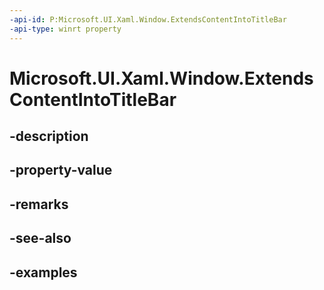 ```yaml
---
-api-id: P:Microsoft.UI.Xaml.Window.ExtendsContentIntoTitleBar
-api-type: winrt property
---
```


# Microsoft.UI.Xaml.Window.ExtendsContentIntoTitleBar

<!--
public bool ExtendsContentIntoTitleBar { get; set; }
-->


## -description

## -property-value

## -remarks

## -see-also

## -examples



